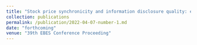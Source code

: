 ```yaml
---
title: "Stock price synchronicity and information disclosure quality: evidence from China"
collection: publications
permalink: /publication/2022-04-07-number-1.md
date: "forthcoming"
venue: "39th EBES Conference Proceeding"
---
```

